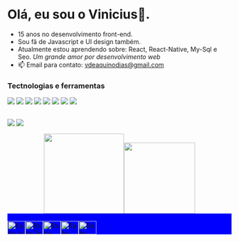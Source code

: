 # Olá, eu sou o Vinicius👋.

- 15 anos no desenvolvimento front-end.
- Sou fã de Javascript e UI design também.
- Atualmente estou aprendendo sobre: React, React-Native, My-Sql e Seo.
_Um grande amor por desenvolvimento web_
- 📫 Email para contato: vdeaquinodias@gmail.com

### Tectnologias e ferramentas
<img src="https://img.shields.io/badge/Dataiku-2AB1AC?style=for-the-badge&logo=dataiku&logoColor=white"> <img src="https://img.shields.io/badge/Figma-F24E1E?style=for-the-badge&logo=figma&logoColor=white"> <img src="https://img.shields.io/badge/JSS-F7DF1E?style=for-the-badge&logo=JSS&logoColor=white"> <img src="https://img.shields.io/badge/VSCode-0078D4?style=for-the-badge&logo=visual%20studio%20code&logoColor=white"> <img src="https://img.shields.io/badge/CSS3-1572B6?style=for-the-badge&logo=css3&logoColor=white"> <img src="https://img.shields.io/badge/HTML5-E34F26?style=for-the-badge&logo=html5&logoColor=white"> <img src="https://img.shields.io/badge/JavaScript-323330?style=for-the-badge&logo=javascript&logoColor=F7DF1E"> <img src="https://img.shields.io/badge/json-5E5C5C?style=for-the-badge&logo=json&logoColor=white">

##

[<img src="https://img.shields.io/badge/linkedin-%230077B5.svg?&style=for-the-badge&logo=linkedin&logoColor=white" />](https://www.linkedin.com/in/vinícius-dias-8ab830248/) [<img src = "https://img.shields.io/badge/instagram-%23E4405F.svg?&style=for-the-badge&logo=instagram&logoColor=white">](https://www.instagram.com/vinicius_dias24/)

<div align="center"><a href="https://github.com/viniciusaquinodias"><img height="180em" widht="40%" src="https://github-readme-stats.vercel.app/api?username=viniciusaquinodias&show_icons=true&theme=dark&include_all_commits=true&count_private=true"/><img height="160em" widht="40%" src="https://github-readme-stats.vercel.app/api/top-langs/?username=viniciusaquinodias&layout=compact&langs_count=7&theme=dark"/></div>
  
<div style="display:inline_block; background-color:blue;">
  <br>
  <img align="center" alt="Rafa-Js" height="30" width="40" 
src="https://cdn.jsdelivr.net/gh/devicons/devicon/icons/html5/html5-original-wordmark.svg"><img align="center" alt="Rafa-Ts" height="30" width="40"
src="https://cdn.jsdelivr.net/gh/devicons/devicon/icons/javascript/javascript-original.svg"><img align="center" alt="Rafa-React" height="30" width="40" 
src="https://cdn.jsdelivr.net/gh/devicons/devicon/icons/php/php-original.svg" ><img align="center" alt="Rafa-HTML" height="30" width="40" 
src="https://cdn.jsdelivr.net/gh/devicons/devicon/icons/react/react-original.svg"><img align="center" alt="Rafa-CSS" height="30" width="40"                         src="https://cdn.jsdelivr.net/gh/devicons/devicon/icons/typescript/typescript-original.svg">
  </div>
  
##

